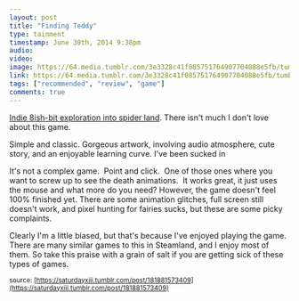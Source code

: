 ```yaml
---
layout: post
title: "Finding Teddy"
type: tainment
timestamp: June 30th, 2014 9:38pm
audio: 
video: 
image: https://64.media.tumblr.com/3e3328c41f085751764907704088e5fb/tumblr_inline_pl38skvIpH1rnrp45_540.jpg
link: https://64.media.tumblr.com/3e3328c41f085751764907704088e5fb/tumblr_inline_pl38skvIpH1rnrp45_540.jpg
tags: ["recommended", "review", "game"]
comments: true
---
```

[Indie 8ish-bit exploration into spider land](https://steamcommunity.com/app/259600). There isn't much I don't love about this game.

Simple and classic. Gorgeous artwork, involving audio atmosphere, cute story, and an enjoyable learning curve. I've been sucked in



It's not a complex game.  Point and click.  One of those ones where you want to screw up to see the death animations.  It works great, it just uses the mouse and what more do you need? However, the game doesn't feel 100% finished yet. There are some animation glitches, full screen still doesn't work, and pixel hunting for fairies sucks, but these are some picky complaints. 

Clearly I'm a little biased, but that's because I've enjoyed playing the game. There are many similar games to this in Steamland, and I enjoy most of them. So take this praise with a grain of salt if you are getting sick of these types of games.

<small>source: [https://saturdayxiii.tumblr.com/post/181881573409](https://saturdayxiii.tumblr.com/post/181881573409)</small>